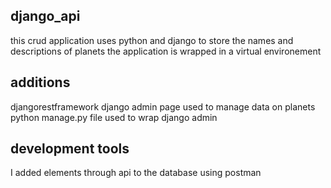 ## django_api

this crud application uses python and django to store the names and descriptions of planets
the application is wrapped in a virtual environement 


## additions 

djangorestframework
django admin page used to manage data on planets
python manage.py file used to wrap django admin 


## development tools

I added elements through api to the database using postman 